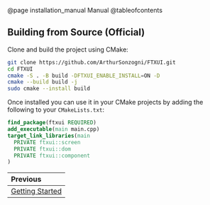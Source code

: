 @page installation_manual Manual
@tableofcontents

## Building from Source (Official)

Clone and build the project using CMake:

```bash
git clone https://github.com/ArthurSonzogni/FTXUI.git
cd FTXUI
cmake -S . -B build -DFTXUI_ENABLE_INSTALL=ON -D
cmake --build build -j
sudo cmake --install build
```

Once installed you can use it in your CMake projects by adding the following to your `CMakeLists.txt`:

```cmake
find_package(ftxui REQUIRED)
add_executable(main main.cpp)
target_link_libraries(main
  PRIVATE ftxui::screen
  PRIVATE ftxui::dom
  PRIVATE ftxui::component
)
```


<div class="section_buttons">

| Previous          |
|:------------------|
| [Getting Started](getting-started.html) |

</div>
